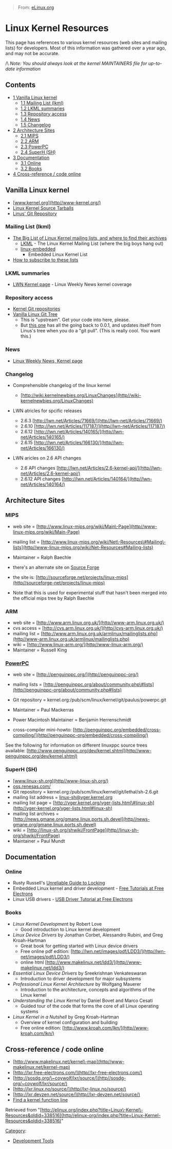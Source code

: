 > From: [eLinux.org](http://eLinux.org/Linux_Kernel_Resources "http://eLinux.org/Linux_Kernel_Resources")


# Linux Kernel Resources



This page has references to various kernel resources (web sites and
mailing lists) for developers. Most of this information was gathered
over a year ago, and may not be accurate.

/\\ *Note: You should always look at the kernel MAINTAINERS file for
up-to-date information*

## Contents

-   [1 Vanilla Linux kernel](#vanilla-linux-kernel)
    -   [1.1 Mailing List (lkml)](#mailing-list-lkml)
    -   [1.2 LKML summaries](#lkml-summaries)
    -   [1.3 Repository access](#repository-access)
    -   [1.4 News](#news)
    -   [1.5 Changelog](#changelog)
-   [2 Architecture Sites](#architecture-sites)
    -   [2.1 MIPS](#mips)
    -   [2.2 ARM](#arm)
    -   [2.3 PowerPC](#powerpc)
    -   [2.4 SuperH (SH)](#superh-sh)
-   [3 Documentation](#documentation)
    -   [3.1 Online](#online)
    -   [3.2 Books](#books)
-   [4 Cross-reference / code online](#cross-reference---code-online)

## Vanilla Linux kernel

-   [www.kernel.org](http//www-kernel.org/)
-   [Linux Kernel Source Tarballs](http//kernel-org/pub/linux/kernel/)
-   [Linus' Git
    Repository](http//git-kernel.org/?p=linux/kernel/git/torvalds/linux.git;a=summary)

### Mailing List (lkml)

-   [The Big List of Linux Kernel mailing lists, and where to find their
    archives](http//vger-kernel.org/vger-lists.html)
    -   [LKML](http//vger-kernel.org/vger-lists.html#linux-kernel) -
        The Linux Kernel Mailing List (where the big boys hang out)
    -   [linux-embedded](http//vger-kernel.org/vger-lists.html#linux-embedded)
        - Embedded Linux Kernel List
-   [How to subscribe to these
    lists](http//vger-kernel.org/majordomo-info.html)

### LKML summaries

-   [LWN Kernel page](http//lwn-net/Kernel/) - Linux Weekly News kernel
    coverage

### Repository access

-   [Kernel Git repositories](http//git-kernel.org)
-   [Vanilla Linux Git
    Tree](http//git-kernel.org/?p=linux/kernel/git/torvalds/linux.git;a=summary)
    - This is "upstream". Get your code into here, please.
    -   But [this
        one](http//padator-org/linux/full-history-linux.git.tar) has
        all the going back to 0.0.1, and updates itself from Linus's
        tree when you do a "git pull". (This is really cool. You want
        this.)

### News

-   [Linux Weekly News, Kernel page](http//lwn-net/Kernel/)

### Changelog

-   Comprehensible changelog of the linux kernel
    -   [http://wiki.kernelnewbies.org/LinuxChanges](http//wiki-kernelnewbies.org/LinuxChanges)

-   LWN atricles for spcific releases
    -   2.6.3
        [http://lwn.net/Articles/71669/](http//lwn-net/Articles/71669/)
    -   2.6.10
        [http://lwn.net/Articles/117187/](http//lwn-net/Articles/117187/)
    -   2.6.12
        [http://lwn.net/Articles/140165/](http//lwn-net/Articles/140165/)
    -   2.6.15
        [http://lwn.net/Articles/166130/](http//lwn-net/Articles/166130/)

-   LWN aricles on 2.6 API changes
    -   2.6 API changes
        [http://lwn.net/Articles/2.6-kernel-api/](http//lwn-net/Articles/2.6-kernel-api/)
    -   2.6.12 API changes
        [http://lwn.net/Articles/140164/](http//lwn-net/Articles/140164/)

## Architecture Sites

### MIPS

-   web site =
    [http://www.linux-mips.org/wiki/Main\-Page](http//www-linux-mips.org/wiki/Main-Page)
-   mailing list =
    [http://www.linux-mips.org/wiki/Net\-Resources\#Mailing\-lists](http//www-linux-mips.org/wiki/Net-Resources#Mailing-lists)
-   Maintainer = Ralph Baechle

-   there's an alternate site on [Source
    Forge](http://eLinux.org/Source-Forge "Source Forge")
-   the site is:
    [http://sourceforge.net/projects/linux-mips](http//sourceforge-net/projects/linux-mips)
-   Note that this is used for experimental stuff that hasn't been
    merged into the official mips tree by Ralph Baechle

### ARM

-   web site =
    [http://www.arm.linux.org.uk/](http//www-arm.linux.org.uk/)
-   cvs access =
    [http://cvs.arm.linux.org.uk/](http//cvs-arm.linux.org.uk/)
-   mailing list =
    [http://www.arm.linux.org.uk/armlinux/mailinglists.php](http//www-arm.linux.org.uk/armlinux/mailinglists.php)
-   wiki = [http://www.linux-arm.org/](http//www-linux-arm.org/)
-   Maintainer = Russell King

### [PowerPC](http://eLinux.org/PowerPC "PowerPC")

-   web site = [http://penguinppc.org/](http//penguinppc-org/)
-   mailing lists =
    [http://penguinppc.org/about/community.php\#lists](http//penguinppc-org/about/community.php#lists)
-   Git repository =
    kernel.org:/pub/scm/linux/kernel/git/paulus/powerpc.git
-   Maintainer = Paul Mackerras
-   Power Macintosh Maintainer = Benjamin Herrenschmidt

-   cross-compiler mini-howto:
    [http://penguinppc.org/embedded/cross-compiling/](http//penguinppc-org/embedded/cross-compiling/)

See the following for information on different linuxppc source trees
available:
[http://www.penguinppc.org/dev/kernel.shtml](http//www-penguinppc.org/dev/kernel.shtml)

### SuperH (SH)

-   [www.linux-sh.org](http//www-linux-sh.org/)
-   [oss.renesas.com/](http//oss-renesas.com/)
-   Git repository =
    kernel.org:/pub/scm/linux/kernel/git/lethal/sh-2.6.git
-   mailing list address = linux-sh@vger.kernel.org
-   mailing list page =
    [http://vger.kernel.org/vger-lists.html\#linux-sh](http//vger-kernel.org/vger-lists.html#linux-sh)
-   mailing list archives =
    [http://news.gmane.org/gmane.linux.ports.sh.devel](http//news-gmane.org/gmane.linux.ports.sh.devel)
-   wiki =
    [http://linux-sh.org/shwiki/FrontPage](http//linux-sh-org/shwiki/FrontPage)
-   Maintainer = Paul Mundt

## Documentation

### Online

-   Rusty Russell's [Unreliable Guide to
    Locking](http//kernelbook-sourceforge.net/kernel-locking.html)
-   Embedded Linux kernel and driver development - [Free Tutorials at
    Free Electrons](http//free-electrons-com/training/drivers)
-   Linux USB drivers - [USB Driver Tutorial at Free
    Electrons](http//free-electrons-com/articles/linux-usb)

### Books

-   *Linux Kernel Developmen*t by Robert Love
    -   Good introduction to Linux kernel development
-   *Linux Device Drivers* by Jonathan Corbet, Alessandro Rubini, and
    Greg Kroah-Hartman
    -   Great book for getting started with Linux device drivers
    -   Free online pdf edition:
        [http://lwn.net/images/pdf/LDD3/](http//lwn-net/images/pdf/LDD3/)
    -   online html
        [http://www.makelinux.net/ldd3/](http//www-makelinux.net/ldd3/)
-   *Essential Linux Device Drivers* by Sreekrishnan Venkateswaran
    -   Introduction to driver development for major subsystems
-   *Professional Linux Kernel Architecture* by Wolfgang Mauerer
    -   Introduction to the architecture, concepts and algorithms of the
        Linux kernel
-   *Understanding the Linux Kernel* by Daniel Bovet and Marco Cesati
    -   Guided tour of the code that forms the core of all Linux
        operating systems
-   *Linux Kernel in a Nutshell* by Greg Kroah-Hartman
    -   Overview of kernel configuration and building
    -   Free online edition:
        [http://www.kroah.com/lkn/](http//www-kroah.com/lkn/)

## Cross-reference / code online

-   [http://www.makelinux.net/kernel\-map](http//www-makelinux.net/kernel-map)
-   [http://lxr.free-electrons.com/](http//lxr-free-electrons.com/)
-   [http://sosdg.org/\~coywolf/lxr/source/](http//sosdg-org/~coywolf/lxr/source/)
-   [http://lxr.linux.no/source/](http//lxr-linux.no/source/)
-   [http://lxr.devzen.net/source/](http//lxr-devzen.net/source/)
-   [Find a kernel function
    line](http://eLinux.org/Find-a-kernel-function-line "Find a kernel function line")

Retrieved from
"[http://elinux.org/index.php?title=Linux\-Kernel\-Resources&oldid=338516](http//elinux-org/index.php?title=Linux-Kernel-Resources&oldid=338516)"

[Category](http://eLinux.org/SpecialCategories "Special:Categories"):

-   [Development
    Tools](http://eLinux.org/CategoryDevelopment-Tools "Category:Development Tools")

